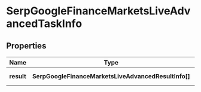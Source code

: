 # SerpGoogleFinanceMarketsLiveAdvancedTaskInfo

## Properties

| Name | Type | Description | Notes |
|------------ | ------------- | ------------- | -------------|
**result** | **SerpGoogleFinanceMarketsLiveAdvancedResultInfo[]** | array of results |[optional]|